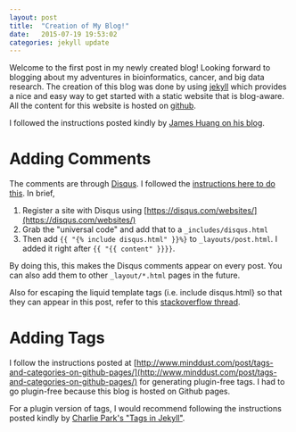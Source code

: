 ```yaml
---
layout: post
title:  "Creation of My Blog!"
date:   2015-07-19 19:53:02
categories: jekyll update
---
```


Welcome to the first post in my newly created blog! Looking forward to blogging about my adventures in bioinformatics, cancer, and big data research. The creation of this blog was done by using [jekyll](http://jekyllrb.com/) which provides a nice and easy way to get started with a static website that is blog-aware. All the content for this website is hosted on [github](https://github.com/tinyheero/tinyheero.github.io).

I followed the instructions posted kindly by [James Huang on his blog](http://growthalytics.com/programming/2015/07/19/setting-up-your-own-blog/).

# Adding Comments

The comments are through [Disqus](https://disqus.com/). I followed the [instructions here to do this](http://www.perfectlyrandom.org/2014/06/29/adding-disqus-to-your-jekyll-powered-github-pages/). In brief,

1. Register a site with Disqus using [https://disqus.com/websites/](https://disqus.com/websites/)
1. Grab the "universal code" and add that to a `_includes/disqus.html`
1. Then add `{{ "{% include disqus.html" }}%}` to `_layouts/post.html`. I added it right after `{{ "{{ content" }}}}`. 

By doing this, this makes the Disqus comments appear on every post. You can also add them to other `_layout/*.html` pages in the future. 

Also for escaping the liquid template tags (i.e. include disqus.html} so that they can appear in this post, refer to this [stackoverflow thread](http://stackoverflow.com/questions/3426182/how-to-escape-liquid-template-tags).

# Adding Tags

I follow the instructions posted at [http://www.minddust.com/post/tags-and-categories-on-github-pages/](http://www.minddust.com/post/tags-and-categories-on-github-pages/) for generating plugin-free tags. I had to go plugin-free because this blog is hosted on Github pages. 

For a plugin version of tags, I would recommend following the instructions posted kindly by [Charlie Park's "Tags in Jekyll"](http://charliepark.org/tags-in-jekyll/).
